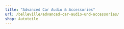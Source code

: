 ```yaml
---
title: "Advanced Car Audio & Accessories"
url: /belleville/advanced-car-audio-und-accessories/
shop: Autoteile
---
```

